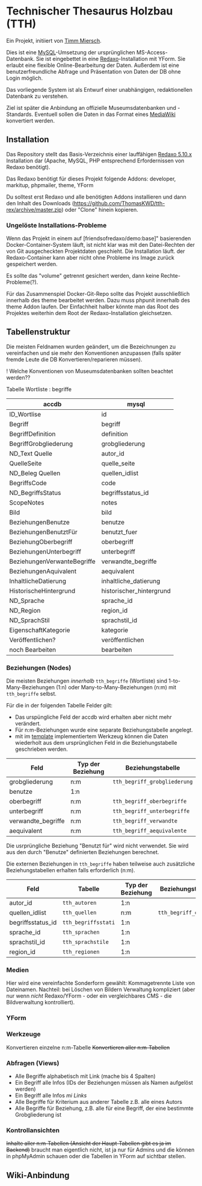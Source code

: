 # Technischer Thesaurus Holzbau (TTH)

Ein Projekt, initiiert von [Timm Miersch](mailto:timm.miersch@googlemail.com).

Dies ist eine [MySQL](https://de.wikipedia.org/wiki/MySQL)-Umsetzung der ursprünglichen MS-Access-Datenbank. Sie ist eingebettet in eine [Redaxo](https://www.redaxo.org)-Installation mit YForm. Sie erlaubt eine flexible Online-Bearbeitung der Daten. Außerdem ist eine benutzerfreundliche Abfrage und Präsentation von Daten der DB ohne Login möglich.

Das vorliegende System ist als Entwurf einer unabhängigen, redaktionellen Datenbank zu verstehen.

Ziel ist später die Anbindung an offizielle Museumsdatenbanken und -Standards. Eventuell sollen die Daten in das Format eines [MediaWiki](https://mediawiki.org) konvertiert werden.

## Installation

Das Repository stellt das Basis-Verzeichnis einer lauffähigen [Redaxo 5.10.x](https://redaxo.org/download/core/) Installation dar (Apache, MySQL, PHP entsprechend Erfordernissen von Redaxo benötigt).

Das Redaxo benötigt für dieses Projekt folgende Addons: developer, markitup, phpmailer, theme, YForm

Du solltest erst Redaxo und alle benötigten Addons installieren und dann den Inhalt des Downloads (https://github.com/ThomasKWD/tth-rex/archive/master.zip) oder "Clone" hinein kopieren. 

### Ungelöste Installations-Probleme

Wenn das Projekt in einem auf [friendsofredaxo/demo:base]" basierenden Docker-Container-System läuft, ist nicht klar was mit den Datei-Rechten der von Git ausgecheckten Projektdaten geschieht. Die Installation läuft. der Redaxo-Container kann aber nicht ohne Probleme ins Image zurück gespeichert werden.

Es sollte das "volume" getrennt gesichert werden, dann keine Rechte-Probleme(?).

Für das Zusammenspiel Docker-Git-Repo sollte das Projekt ausschließlich innerhalb des theme bearbeitet werden. Dazu muss phpunit innerhalb des theme Addon laufen. Der Einfachheit halber könnte man das Root des Projektes weiterhin dem Root der Redaxo-Installation gleichsetzen. 

## Tabellenstruktur

Die meisten Feldnamen wurden geändert, um die Bezeichnungen zu vereinfachen und sie mehr den Konventionen anzupassen (falls später fremde Leute die DB Konvertieren/reparieren müssen). 

! Welche Konventionen von Museumsdatenbanken sollten beachtet werden??

Tabelle Wortliste : begriffe

|accdb | mysql|
|------|-------|
|ID_Wortlise | id|
|Begriff | begriff|
|BegriffDefinition | definition|
|BegriffGrobgliederung | grobgliederung|
|ND_Text Quelle | autor_id|
|QuelleSeite | quelle_seite|
|ND_Beleg Quellen | quellen_idlist|
|BegriffsCode | code|
|ND_BegriffsStatus | begriffsstatus_id|
|ScopeNotes | notes|
|Bild | bild|
|BeziehungenBenutze | benutze|
|BeziehungenBenutztFür | benutzt_fuer|
|BeziehungOberbegriff | oberbegriff|
|BeziehungenUnterbegriff | unterbegriff|
|BeziehungenVerwanteBegriffe | verwandte_begriffe ||
|BeziehungenAquivalent | aequivalent|
|InhaltlicheDatierung | inhaltliche_datierung|
|HistorischeHintergrund | historischer_hintergrund|
|ND_Sprache | sprache_id|
|ND_Region | region_id|
|ND_SprachStil | sprachstil_id|
|EigenschaftKategorie | kategorie|
|Veröffentlichen? | veröffentlichen|
|noch Bearbeiten | bearbeiten|

### Beziehungen (Nodes)

Die meisten Beziehungen *innerhalb* `tth_begriffe` (Wortliste) sind 1-to-Many-Beziehungen (1:n) oder Many-to-Many-Beziehungen (n:m) mit `tth_begriffe` selbst.

Für die in der folgenden Tabelle Felder gilt:

* Das urspüngliche Feld der accdb wird erhalten aber nicht mehr verändert. 
* Für n:m-Beziehungen wurde eine separate Beziehungstabelle angelegt.
* mit im [template](./theme/private/redaxo/templates/Basis%20[2]/2.Basis.template.php) implementiertem Werkzeug können die Daten wiederholt aus dem ursprünglichen Feld in die Beziehungstabelle geschrieben werden.

|Feld|Typ der Beziehung|Beziehungstabelle|
|---|---|---|
|grobgliederung|n:m|`tth_begriff_grobgliederung`|
|benutze|1:n||
|oberbegriff|n:m|`tth_begriff_oberbegriffe`|
|unterbegriff|n:m|`tth_begriff_unterbegriffe`|
|verwandte_begriffe|n:m|`tth_begriff_verwandte`|
|aequivalent|n:m|`tth_begriff_aequivalente`|

Die usrprüngliche Beziehung "Benutzt für" wird nicht verwendet. Sie wird aus den durch "Benutze" definierten Beziehungen berechnet.

Die externen Beziehungen in `tth_begriffe` haben teilweise auch zusätzliche Beziehungstabellen erhalten falls erforderlich (n:m).

|Feld|Tabelle|Typ der Beziehung|Beziehungstabelle|
|---|---|---|---|
|autor_id| `tth_autoren`| 1:n ||
|quellen_idlist| `tth_quellen`| n:m |`tth_begriff_quellen`|
|begriffsstatus_id| `tth_begriffsstati`| 1:n ||
|sprache_id| `tth_sprachen`| 1:n ||
|sprachstil_id| `tth_sprachstile`| 1:n ||
|region_id| `tth_regionen`| 1:n ||

### Medien

Hier wird eine vereinfachte Sonderform gewählt: Kommagetrennte Liste von Dateinamen. Nachteil: bei Löschen von Bildern Verwaltung kompliziert (aber nur wenn *nicht* Redaxo/YForm - oder ein vergleichbares CMS - die Bildverwaltung kontrolliert).

### YForm 

### Werkzeuge

Konvertieren einzelne n:m-Tabelle
~~Konvertieren aller n:m-Tabellen~~

### Abfragen (Views)

* Alle Begriffe alphabetisch mit Link (mache bis 4 Spalten)
* Ein Begriff alle Infos (IDs der Beziehungen müssen als Namen aufgelöst werden)
* Ein Begriff alle Infos *mi Links*
* Alle Begriffe für Kriterium aus anderer Tabelle z.B. alle eines Autors
* Alle Begriffe für Beziehung, z.B. alle für eine Begriff, der eine bestimmte Grobgliederung ist

### Kontrollansichten

~~Inhalte aller n:m-Tabellen (Ansicht der Haupt-Tabellen gibt es ja im Backend)~~
braucht man eigentlich nicht, ist ja nur für Admins und die können in phpMyAdmin schauen oder die Tabellen in YForm auf sichtbar stellen.

## Wiki-Anbindung